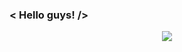 ### < Hello guys! />

<p align="center">
  <img align="" src="https://github-readme-stats.vercel.app/api?username=denislumerk&show_icons=true&theme=dracula"> 
</p>
